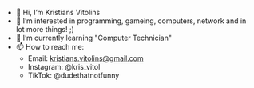 - 👋 Hi, I’m Kristians Vitolins
- 👀 I’m interested in programming, gameing, computers, network and in lot more things! ;)
- 🌱 I’m currently learning "Computer Technician"
- 📫 How to reach me:
     - Email: kristians.vitolins@gmail.com
     - Instagram: @kris_vitol
     - TikTok: @dudethatnotfunny

<!---
DudeThatNotFunny/DudeThatNotFunny is a ✨ special ✨ repository because its `README.md` (this file) appears on your GitHub profile.
You can click the Preview link to take a look at your changes.
--->
